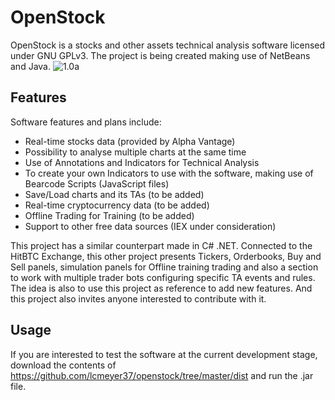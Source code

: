 # OpenStock
OpenStock is a stocks and other assets technical analysis software licensed under GNU GPLv3. The project is being created making use of NetBeans and Java.
![1.0a](https://github.com/lcmeyer37/openstock/blob/master/version1alpha.jpg)

## Features
Software features and plans include:
* Real-time stocks data (provided by Alpha Vantage)
* Possibility to analyse multiple charts at the same time
* Use of Annotations and Indicators for Technical Analysis
* To create your own Indicators to use with the software, making use of Bearcode Scripts (JavaScript files)
* Save/Load charts and its TAs (to be added)
* Real-time cryptocurrency data (to be added)
* Offline Trading for Training (to be added)
* Support to other free data sources (IEX under consideration)

This project has a similar counterpart made in C# .NET. Connected to the HitBTC Exchange, this other project presents Tickers, Orderbooks, Buy and Sell panels, simulation panels for Offline training trading and also a section to work with multiple trader bots configuring specific TA events and rules. The idea is also to use this project as reference to add new features. And this project also invites anyone interested to contribute with it.

## Usage
If you are interested to test the software at the current development stage, download the contents of https://github.com/lcmeyer37/openstock/tree/master/dist and run the .jar file.
